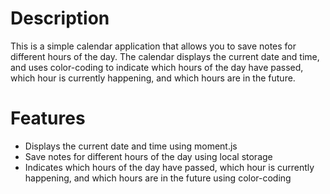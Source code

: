 # Description

This is a simple calendar application that allows you to save notes for different hours of the day. The calendar displays the current date and time, and uses color-coding to indicate which hours of the day have passed, which hour is currently happening, and which hours are in the future.

# Features

- Displays the current date and time using moment.js
- Save notes for different hours of the day using local storage
- Indicates which hours of the day have passed, which hour is currently happening, and which hours are in the future using color-coding